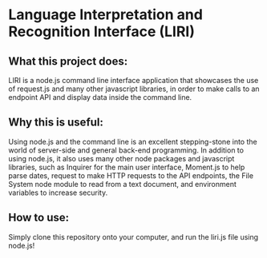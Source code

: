 # Language Interpretation and Recognition Interface (LIRI)

## What this project does:
LIRI is a node.js command line interface application that showcases the use of request.js and many other javascript libraries, in order to make calls to an endpoint API and display data inside the command line.

## Why this is useful:
Using node.js and the command line is an excellent stepping-stone into the world of server-side and general back-end programming. In addition to using node.js, it also uses many other node packages and javascript libraries, such as Inquirer for the main user interface, Moment.js to help parse dates, request to make HTTP requests to the API endpoints, the File System node module to read from a text document, and environment variables to increase security.

## How to use: 
Simply clone this repository onto your computer, and run the liri.js file using node.js!